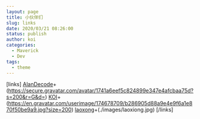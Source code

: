 ```yaml
---
layout: page
title: 小伙伴们
slug: links
date: 2020/03/21 08:26:00
status: publish
author: koi
categories: 
  - Maverick
  - Dev
tags: 
  - theme
---
```


[links]
[AlanDecode](https://www.imalan.cn)+(https://secure.gravatar.com/avatar/1741a6eef5c824899e347e4afcbaa75d?s=200&r=G&d=)
[KOI](https://koi.cat)+(https://en.gravatar.com/userimage/174678709/b286905d88a9e4e9f6a1e870f50be9a9.jpg?size=200)
[laoxong](https://www.moec.top/)+(./images/laoxiong.jpg)
[/links]
